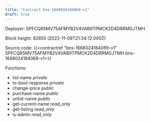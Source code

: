 ```yaml
---
title: "Contract bns-1668024184069-v1"
draft: true
---
```

Deployer: SPFCQR5MV75AFMYB2V4VAB9TPMCK2D4DRRMGJTMH


 



Block height: 82855 (2022-11-09T21:34:12.000Z)

Source code: {{<contractref "bns-1668024184069-v1" SPFCQR5MV75AFMYB2V4VAB9TPMCK2D4DRRMGJTMH bns-1668024184069-v1>}}

Functions:

* list-name _private_
* to-bool-response _private_
* change-price _public_
* purchase-name _public_
* unlist-name _public_
* get-current-name _read_only_
* get-listing _read_only_
* is-admin _read_only_
